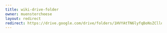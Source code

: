 ```yaml
---
title: wiki-drive-folder
owner: muenstercheese
layout: redirect
redirect: https://drive.google.com/drive/folders/1HVYAtTN6lyfqBoNsZCllomqZcGyHZQmi
---
```

